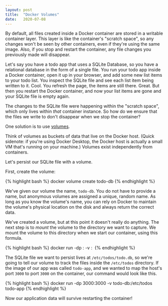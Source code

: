 ```yaml
---
layout: post
title:  "Docker Volumes"
date:   2020-07-08
---
```


By default, all files created inside a Docker container are stored in a writable container layer. This layer is like the container's "scratch space", so any changes won't be seen by other containers, even if they're using the same image. Also, if you stop and restart the container, any file changes you previously made will disappear.

Let's say you have a todo app that uses a SQLite Database, so you have a relational database in the form of a single file. You run your todo app inside a Docker container, open it up in your browser, and add some new list items to your todo list. You inspect the SQLite file and see each list item being written to it. Cool. You refresh the page, the items are still there. Great. But then you restart the Docker container, and now your list items are gone and your SQLite file is empty again.

The changes to the SQLite file were happening within the "scratch space", which only lives within _that_ container instance. So how do we ensure that the files we write to don't disappear when we stop the container?

One solution is to use [volumes](https://docs.docker.com/storage/volumes/).

Think of volumes as buckets of data that live on the Docker host. (Quick sidenote: if you're using Docker Desktop, the Docker host is actually a small VM that's running on your machine.) Volumes exist independently from containers.

Let's persist our SQLite file with a volume.

First, create the volume:

{% highlight bash %}
docker volume create todo-db
{% endhighlight %}

We've given our volume the name, `todo-db`. You do not have to provide a name, but anonymous volumes are assigned a unique, random name. As long as you know the volume's name, you can rely on Docker to maintain the volume's physical location on the disk and always return the correct data.

We've created a volume, but at this point it doesn't really do anything. The next step is to _mount_ the volume to the directory we want to capture. We mount the volume to this directory when we start our container, using this formula.

{% highlight bash %}
docker run -dp <host-port>:<container-port> -v <volume>:<directory> <image>
{% endhighlight %}

The SQLite file we want to persist lives at `/etc/todos/todo.db`, so we're going to tell our volume to track the files inside the `/etc/todos` directory. If the image of our app was called `todo-app`, and we wanted to map the host's port `3000` to port `3000` on the container, our command would look like this.

{% highlight bash %}
docker run -dp 3000:3000 -v todo-db:/etc/todos todo-app
{% endhighlight %}

Now our application data will survive restarting the container!
